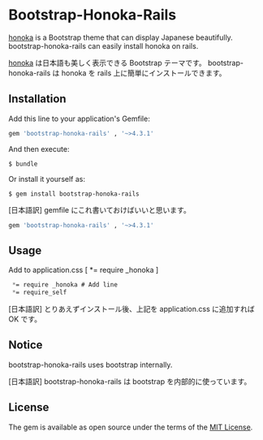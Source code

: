 # Bootstrap-Honoka-Rails

[honoka](https://github.com/windyakin/Honoka) is a Bootstrap theme that can display Japanese beautifully.
bootstrap-honoka-rails can easily install honoka on rails.

[honoka](https://github.com/windyakin/Honoka) は日本語も美しく表示できる Bootstrap テーマです。
bootstrap-honoka-rails は honoka を rails 上に簡単にインストールできます。

## Installation

Add this line to your application's Gemfile:

```ruby
gem 'bootstrap-honoka-rails' , '~>4.3.1'
```

And then execute:

    $ bundle

Or install it yourself as:

    $ gem install bootstrap-honoka-rails

[日本語訳]
gemfile にこれ書いておけばいいと思います。

```ruby
gem 'bootstrap-honoka-rails' , '~>4.3.1'
```

## Usage

Add to application.css [ *= require _honoka ]

```app/assets/stylesheets/application.css
 *= require _honoka # Add line
 *= require_self
```

[日本語訳]
とりあえずインストール後、上記を application.css に追加すれば OK です。

## Notice

bootstrap-honoka-rails uses bootstrap internally.

[日本語訳]
bootstrap-honoka-rails は bootstrap を内部的に使っています。

## License

The gem is available as open source under the terms of the [MIT License](https://opensource.org/licenses/MIT).
